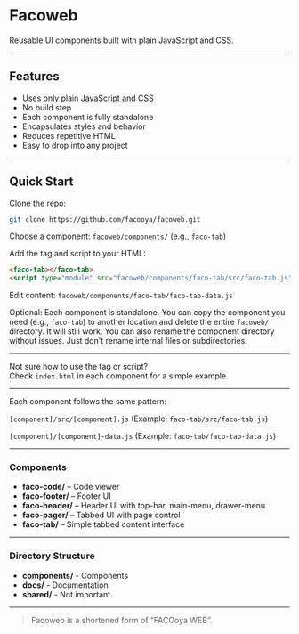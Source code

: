 # Facoweb
Reusable UI components built with plain JavaScript and CSS. 

---

## Features
- Uses only plain JavaScript and CSS
- No build step
- Each component is fully standalone
- Encapsulates styles and behavior
- Reduces repetitive HTML
- Easy to drop into any project

---

## Quick Start

Clone the repo:  
```bash
git clone https://github.com/facooya/facoweb.git
```

Choose a component: `facoweb/components/` (e.g., `faco-tab`)  

Add the tag and script to your HTML:  
```html
<faco-tab></faco-tab>
<script type="module" src="facoweb/components/faco-tab/src/faco-tab.js"></script>
```

Edit content:
`facoweb/components/faco-tab/faco-tab-data.js`

Optional:
Each component is standalone.
You can copy the component you need (e.g., `faco-tab`) to another location and delete the entire `facoweb/` directory.
It will still work.
You can also rename the component directory without issues.
Just don't rename internal files or subdirectories.

---

Not sure how to use the tag or script?  
Check `index.html` in each component for a simple example.  

---

Each component follows the same pattern:

`[component]/src/[component].js`
(Example: `faco-tab/src/faco-tab.js`)

`[component]/[component]-data.js`
(Example: `faco-tab/faco-tab-data.js`)

---

### Components
- **faco-code/** – Code viewer
- **faco-footer/** – Footer UI
- **faco-header/** – Header UI with top-bar, main-menu, drawer-menu
- **faco-pager/** – Tabbed UI with page control
- **faco-tab/** – Simple tabbed content interface

---

### Directory Structure
- **components/** - Components
- **docs/** - Documentation
- **shared/** - Not important

---

> Facoweb is a shortened form of “FACOoya WEB”.
